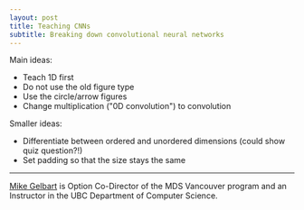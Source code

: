 ```yaml
---
layout: post
title: Teaching CNNs
subtitle: Breaking down convolutional neural networks
---
```


Main ideas:

- Teach 1D first
- Do not use the old figure type
- Use the circle/arrow figures
- Change multiplication ("0D convolution") to convolution

Smaller ideas:

- Differentiate between ordered and unordered dimensions (could show quiz question?!)
- Set padding so that the size stays the same



--------

[Mike Gelbart](https://www.mikegelbart.com/) is Option Co-Director of the MDS Vancouver program and an Instructor in the UBC Department of Computer Science.
